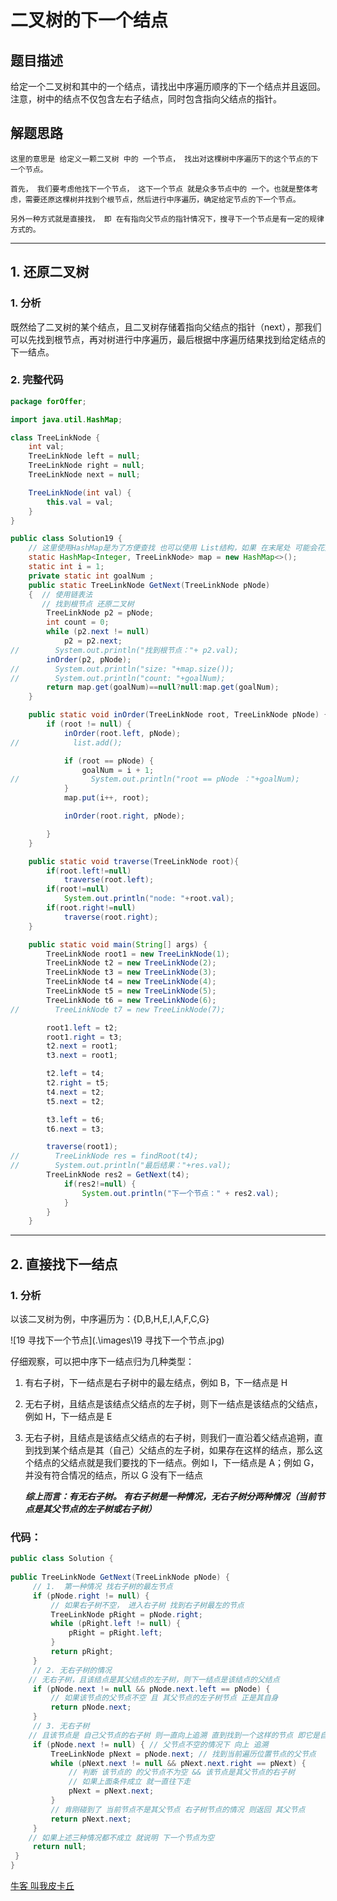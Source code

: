 # 二叉树的下一个结点

## 题目描述

给定一个二叉树和其中的一个结点，请找出中序遍历顺序的下一个结点并且返回。注意，树中的结点不仅包含左右子结点，同时包含指向父结点的指针。

## 解题思路

```
这里的意思是 给定义一颗二叉树 中的 一个节点， 找出对这棵树中序遍历下的这个节点的下一个节点。

首先， 我们要考虑他找下一个节点， 这下一个节点 就是众多节点中的 一个。也就是整体考虑，需要还原这棵树并找到个根节点，然后进行中序遍历，确定给定节点的下一个节点。

另外一种方式就是直接找， 即 在有指向父节点的指针情况下，搜寻下一个节点是有一定的规律方式的。
```

******

## 1. 还原二叉树

### 1. 分析

既然给了二叉树的某个结点，且二叉树存储着指向父结点的指针（next），那我们可以先找到根节点，再对树进行中序遍历，最后根据中序遍历结果找到给定结点的下一结点。

### 2. 完整代码

```java
package forOffer;

import java.util.HashMap;

class TreeLinkNode {
    int val;
    TreeLinkNode left = null;
    TreeLinkNode right = null;
    TreeLinkNode next = null;

    TreeLinkNode(int val) {
        this.val = val;
    }
}

public class Solution19 {
    // 这里使用HashMap是为了方便查找 也可以使用 List结构，如果 在末尾处 可能会花费较长时间遍历。
    static HashMap<Integer, TreeLinkNode> map = new HashMap<>();
    static int i = 1;
    private static int goalNum ;
    public static TreeLinkNode GetNext(TreeLinkNode pNode)
    {  // 使用链表法
       // 找到根节点 还原二叉树
        TreeLinkNode p2 = pNode;
        int count = 0;
        while (p2.next != null)
            p2 = p2.next;
//        System.out.println("找到根节点："+ p2.val);
        inOrder(p2, pNode);
//        System.out.println("size: "+map.size());
//        System.out.println("count: "+goalNum);
        return map.get(goalNum)==null?null:map.get(goalNum);
    }

    public static void inOrder(TreeLinkNode root, TreeLinkNode pNode) {
        if (root != null) {
            inOrder(root.left, pNode);
//            list.add();

            if (root == pNode) {
                goalNum = i + 1;
//                System.out.println("root == pNode ："+goalNum);
            }
            map.put(i++, root);

            inOrder(root.right, pNode);

        }
    }

    public static void traverse(TreeLinkNode root){
        if(root.left!=null)
            traverse(root.left);
        if(root!=null)
            System.out.println("node: "+root.val);
        if(root.right!=null)
            traverse(root.right);
    }

    public static void main(String[] args) {
        TreeLinkNode root1 = new TreeLinkNode(1);
        TreeLinkNode t2 = new TreeLinkNode(2);
        TreeLinkNode t3 = new TreeLinkNode(3);
        TreeLinkNode t4 = new TreeLinkNode(4);
        TreeLinkNode t5 = new TreeLinkNode(5);
        TreeLinkNode t6 = new TreeLinkNode(6);
//        TreeLinkNode t7 = new TreeLinkNode(7);

        root1.left = t2;
        root1.right = t3;
        t2.next = root1;
        t3.next = root1;

        t2.left = t4;
        t2.right = t5;
        t4.next = t2;
        t5.next = t2;

        t3.left = t6;
        t6.next = t3;

        traverse(root1);
//        TreeLinkNode res = findRoot(t4);
//        System.out.println("最后结果："+res.val);
        TreeLinkNode res2 = GetNext(t4);
            if(res2!=null) {
                System.out.println("下一个节点：" + res2.val);
            }
        }
    }
```

*****

## 2. 直接找下一结点

### 1. 分析

以该二叉树为例，中序遍历为：{D,B,H,E,I,A,F,C,G}

![19 寻找下一个节点](.\images\19 寻找下一个节点.jpg)

仔细观察，可以把中序下一结点归为几种类型：

1. 有右子树，下一结点是右子树中的最左结点，例如 B，下一结点是 H

2. 无右子树，且结点是该结点父结点的左子树，则下一结点是该结点的父结点，例如 H，下一结点是 E

3. 无右子树，且结点是该结点父结点的右子树，则我们一直沿着父结点追朔，直到找到某个结点是其（自己）父结点的左子树，如果存在这样的结点，那么这个结点的父结点就是我们要找的下一结点。例如 I，下一结点是 A；例如 G，并没有符合情况的结点，所以 G 没有下一结点

   ***综上而言：有无右子树。 有右子树是一种情况，无右子树分两种情况（当前节点是其父节点的左子树或右子树）***

   

### 代码：

```java
public class Solution {
 
public TreeLinkNode GetNext(TreeLinkNode pNode) {
     // 1.  第一种情况 找右子树的最左节点
     if (pNode.right != null) {
         // 如果右子树不空， 进入右子树 找到右子树最左的节点
         TreeLinkNode pRight = pNode.right;
         while (pRight.left != null) {
             pRight = pRight.left;
         }
         return pRight;
     }
     // 2. 无右子树的情况 
    // 无右子树，且该结点是其父结点的左子树，则下一结点是该结点的父结点
     if (pNode.next != null && pNode.next.left == pNode) {
         // 如果该节点的父节点不空 且 其父节点的左子树节点 正是其自身
         return pNode.next;
     }
     // 3. 无右子树 
    // 且该节点是 自己父节点的右子树 则一直向上追溯 直到找到一个这样的节点 即它是自己父节点的 左子树， 那么该节点的父节点就是所需的下一个节点。
     if (pNode.next != null) { // 父节点不空的情况下 向上 追溯
         TreeLinkNode pNext = pNode.next; // 找到当前遍历位置节点的父节点
         while (pNext.next != null && pNext.next.right == pNext) {
             // 判断 该节点的 的父节点不为空 && 该节点是其父节点的右子树
             // 如果上面条件成立 就一直往下走
             pNext = pNext.next;
         }
         // 肯刚碰到了 当前节点不是其父节点 右子树节点的情况 则返回 其父节点
         return pNext.next;
     }
    // 如果上述三种情况都不成立 就说明 下一个节点为空
     return null;
 }
}
```



   

[牛客 叫我皮卡丘](https://blog.nowcoder.net/n/37b2e6170ffb4acaa27f67f88b1b1922?f=comment)